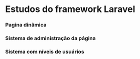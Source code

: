 # Estudos do framework Laravel
###  Pagina dinâmica
###  Sistema de administração da página
###  Sistema com níveis de usuários